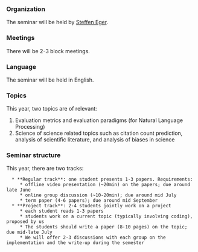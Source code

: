 ### Organization

The seminar will be held by [Steffen Eger](https://steffeneger.github.io/).

### Meetings
There will be 2-3 block meetings.

### Language
The seminar will be held in English.

### Topics

This year, two topics are of relevant:

   1. Evaluation metrics and evaluation paradigms (for Natural Language Processing)
   2. Science of science related topics such as citation count prediction, analysis of scientific literature, and analysis of biases in science

### Seminar structure

This year, there are two tracks:

      * **Regular track**: one student presents 1-3 papers. Requirements:
         * offline video presentation (~20min) on the papers; due around late June
         * online group discussion (~10-20min); due around mid July
         * term paper (4-6 papers); due around mid September
      * **Project track**: 2-4 students jointly work on a project
         * each student reads 1-3 papers
         * students work on a current topic (typically involving coding), proposed by us
         * The students should write a paper (8-10 pages) on the topic; due mid-late July
         * We will offer 2-3 discussions with each group on the implementation and the write-up during the semester


